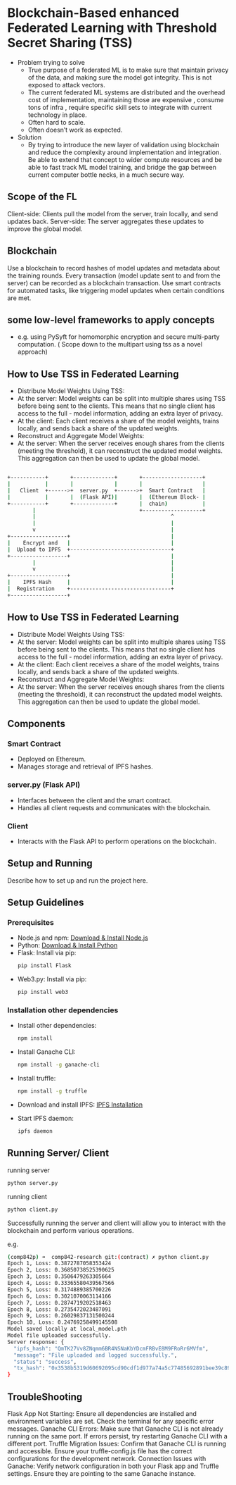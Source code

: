 
# Blockchain-Based enhanced Federated Learning with Threshold Secret Sharing (TSS)

- Problem trying to solve 
    - True purpose of  a federated ML is to make sure that maintain privacy of the data, and making sure the model got integrity.  This is not exposed to attack vectors.
    - The current federated ML systems are distributed and the overhead cost of implementation, maintaining those are expensive , consume tons  of infra , require specific skill sets to integrate with current technology in place. 
    - Often hard to scale.
    - Often doesn’t work as expected. 
- Solution
    - By trying to introduce the new layer of validation using blockchain and reduce the complexity around implementation and integration. Be able to extend that concept to wider compute resources and be able to fast track ML model training, and bridge the gap between current computer bottle necks, in a much secure way. 

    
## Scope of the FL 

Client-side: Clients pull the model from the server, train locally, and send updates back.
Server-side: The server aggregates these updates to improve the global model.


## Blockchain

Use a blockchain to record hashes of model updates and metadata about the training rounds.
Every transaction (model update sent to and from the server) can be recorded as a blockchain transaction.
Use smart contracts for automated tasks, like triggering model updates when certain conditions are met.

## some low-level frameworks to apply concepts

- e.g. using PySyft for homomorphic encryption and secure multi-party computation. ( Scope down to the multipart using tss as a novel approach)

## How to Use TSS in Federated Learning

- Distribute Model Weights Using TSS:
- At the server: Model weights can be split into multiple shares using TSS before being sent to the clients. This means that no single client has access to the full - model information, adding an extra layer of privacy.
- At the client: Each client receives a share of the model weights, trains locally, and sends back a share of the updated weights.
- Reconstruct and Aggregate Model Weights:
- At the server: When the server receives enough shares from the clients (meeting the threshold), it can reconstruct the updated model weights. This aggregation can then be used to update the global model.



```bash

+-----------+       +-------------+       +-------------------+
|           |       |             |       |                   |
|   Client  +------>+  server.py  +------>+  Smart Contract   |
|           |       |  (Flask API)|       |  (Ethereum Block- |
+-----------+       +-------------+       |  chain)           |
        |                                 +-------------------+
        |                                           ^
        |                                           |
        v                                           |
+------------------+                                |
|    Encrypt and   |                                |
|  Upload to IPFS  +--------------------------------+
+------------------+                                |
        |                                           |
        v                                           |
+------------------+                                |
|    IPFS Hash     |                                |
|  Registration    +--------------------------------+
+------------------+


```


## How to Use TSS in Federated Learning

- Distribute Model Weights Using TSS:
- At the server: Model weights can be split into multiple shares using TSS before being sent to the clients. This means that no single client has access to the full - model information, adding an extra layer of privacy.
- At the client: Each client receives a share of the model weights, trains locally, and sends back a share of the updated weights.
- Reconstruct and Aggregate Model Weights:
- At the server: When the server receives enough shares from the clients (meeting the threshold), it can reconstruct the updated model weights. This aggregation can then be used to update the global model.


## Components
### Smart Contract
- Deployed on Ethereum.
- Manages storage and retrieval of IPFS hashes.

### server.py (Flask API)
- Interfaces between the client and the smart contract.
- Handles all client requests and communicates with the blockchain.

### Client
- Interacts with the Flask API to perform operations on the blockchain.

## Setup and Running
Describe how to set up and run the project here.


## Setup Guidelines

### Prerequisites
- Node.js and npm: [Download & Install Node.js](https://nodejs.org/en/download/)
- Python: [Download & Install Python](https://www.python.org/downloads/)
- Flask: Install via pip:
  ```bash
  pip install Flask

- Web3.py: Install via pip:
  ```bash
  pip install web3
  ```

### Installation other dependencies

- Install other dependencies:
  ```bash
  npm install
  ```

- Install Ganache CLI:
  ```bash
  npm install -g ganache-cli
  ```

- Install truffle:
  ```bash
  npm install -g truffle
  ```

- Download and install IPFS: [IPFS Installation](https://docs.ipfs.io/install/command-line/)
- Start IPFS daemon:
  ```bash
  ipfs daemon
  ```

## Running Server/ Client

running server 

```bash
python server.py
```

running client

```bash
python client.py
```


Successfully running the server and client will allow you to interact with the blockchain and perform various operations.


e.g.

```bash 
(comp842p) ➜  comp842-research git:(contract) ✗ python client.py
Epoch 1, Loss: 0.3872787058353424
Epoch 2, Loss: 0.36850738525390625
Epoch 3, Loss: 0.3506479263305664
Epoch 4, Loss: 0.33365580439567566
Epoch 5, Loss: 0.3174889385700226
Epoch 6, Loss: 0.3021070063114166
Epoch 7, Loss: 0.2874719202518463
Epoch 8, Loss: 0.2735472023487091
Epoch 9, Loss: 0.26029837131500244
Epoch 10, Loss: 0.24769258499145508
Model saved locally at local_model.pth
Model file uploaded successfully.
Server response: {
  "ipfs_hash": "QmTK27Vv8ZNqmm6BR4NSNaKbYDcmFRBvE8M9FRoRr6MVfm",
  "message": "File uploaded and logged successfully.",
  "status": "success",
  "tx_hash": "0x3538b5319d60692095cd90cdf1d977a74a5c77485692891bee39c89a69292acd"
}
```


## TroubleShooting

Flask App Not Starting: Ensure all dependencies are installed and environment variables are set. Check the terminal for any specific error messages.
Ganache CLI Errors: Make sure that Ganache CLI is not already running on the same port. If errors persist, try restarting Ganache CLI with a different port.
Truffle Migration Issues: Confirm that Ganache CLI is running and accessible. Ensure your truffle-config.js file has the correct configurations for the development network.
Connection Issues with Ganache: Verify network configuration in both your Flask app and Truffle settings. Ensure they are pointing to the same Ganache instance.

